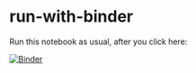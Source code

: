 # run-with-binder

Run this notebook as usual, after you click here:

[![Binder](https://mybinder.org/badge.svg)](https://mybinder.org/v2/gh/empet/run-with-binder/master?filepath=Circular-membrane-vibration.ipynb)

